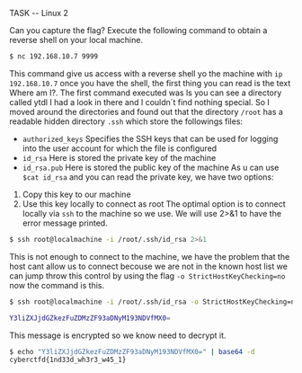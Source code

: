 TASK -- Linux 2

Can you capture the flag?
Execute the following command to obtain a reverse shell on your local machine.

```bash
$ nc 192.168.10.7 9999
```
This command give us access with a reverse shell yo the machine with `ip 192.168.10.7`
once you have the shell, the first thing you can read is the text Where am I?.
The first command executed was ls you can see a directory called ytdl I had a look in there and I couldn´t find nothing special.
So I moved around the directories and found out that the directory `/root` has a readable hidden directory `.ssh` which store the followings files:
* `authorized_keys` Specifies the SSH keys that can be used for logging into the user account for which the file is configured
* `id_rsa` Here is stored the private key of the machine
* `id_rsa.pub` Here is stored the public key of the machine
As u can use ``` $cat id_rsa ``` and you can read the private key, we have two options:
1. Copy this key to our machine
2. Use this key locally to connect as root
The optimal option is to connect locally via `ssh` to the machine so we use. We will use 2>&1 to have the error message printed.
```bash 
$ ssh root@localmachine -i /root/.ssh/id_rsa 2>&1
```
This is not enough to connect to the machine, we have the problem that the host cant allow us to connect becouse we are not in the known host list
we can jump throw this control by using the flag `-o StrictHostKeyChecking=no` now the command is this.

```bash 
$ ssh root@localmachine -i /root/.ssh/id_rsa -o StrictHostKeyChecking=no

Y3liZXJjdGZkezFuZDMzZF93aDNyM193NDVfMX0=

```
This message is encrypted so we know need to decrypt it.

```bash 
$ echo "Y3liZXJjdGZkezFuZDMzZF93aDNyM193NDVfMX0=" | base64 -d
cyberctfd{1nd33d_wh3r3_w45_1}
```
